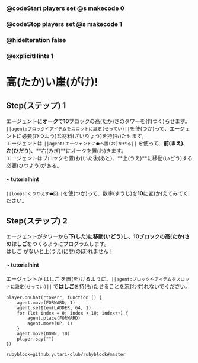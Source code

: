 ### @codeStart players set @s makecode 0
### @codeStop players set @s makecode 1

### @hideIteration false 
### @explicitHints 1


# 高(たか)い崖(がけ)!

## Step(ステップ) 1 
エージェントに**オーク**で**10**ブロックの高(たか)さのタワーを作(つく)らせます。</br>
``||agent:ブロックやアイテムをスロットに設定(せってい)||``を使(つか)って、エージェントに必要(ひつよう)な材料(ざいりょう)を持(も)たせます。</br>
エージェントは ``||agent:エージェントに⬬へ置(お)かせる||`` を使って、**前(まえ)**、**左(ひだり)**、**右(みぎ)**にオークを置(お)きます。</br>
エージェントはブロックを置(お)いた後(あと)、**上(うえ)**に移動(いどう)する必要(ひつよう)がある。 </br>

#### ~ tutorialhint 
``||loops:くりかえす⬬回||``を使(つか)って、数字(すうじ)を**10**に変(か)えてみてください。

## Step(ステップ) 2
エージェントがタワーから**下(した)**に移動(いどう)し、**10**ブロックの高(たか)さの**はしご**をつくるようにプログラムします。</br>
はしご がないと上(うえ)に登(のぼ)れません！

#### ~ tutorialhint 
エージェントが はしご を置(を)けるように、``||agent:ブロックやアイテムをスロットに設定(せってい)||`` で**はしご**を持(も)たせることを忘(わす)れないでください。


```ghost
player.onChat("tower", function () {
    agent.move(FORWARD, 1)
    agent.setItem(LADDER, 64, 1)
    for (let index = 0; index < 10; index++) {
        agent.place(FORWARD)
        agent.move(UP, 1)
    }
    agent.move(DOWN, 10)
    player.say("")
})

``` 
```package
rubyblock=github:yutari-club/rubyblock#master
```


